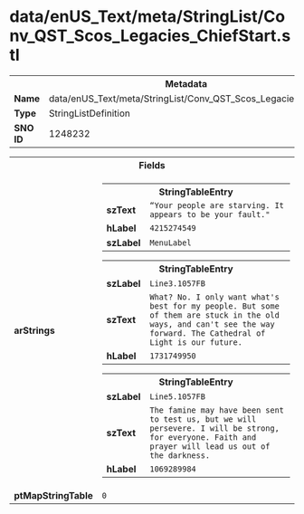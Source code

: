 <h1>data/enUS_Text/meta/StringList/Conv_QST_Scos_Legacies_ChiefStart.stl</h1><table><tr><th colspan="100%">Metadata</th></tr><tr><td><b>Name</b></td><td>data/enUS_Text/meta/StringList/Conv_QST_Scos_Legacies_ChiefStart.stl</td></tr><tr><td><b>Type</b></td><td>StringListDefinition</td></tr><tr><td><b>SNO ID</b></td><td>1248232</td></tr></table>

<table><tr><th colspan="100%">Fields</th></tr><tr><td><b>arStrings</b></td><td><table><tr><th colspan="100%">StringTableEntry</th></tr><tr><td><b>szText</b></td><td><code>“Your people are starving. It appears to be your fault."</code></td></tr><tr><td><b>hLabel</b></td><td><code>4215274549</code></td></tr><tr><td><b>szLabel</b></td><td><code>MenuLabel</code></td></tr></table>


<table><tr><th colspan="100%">StringTableEntry</th></tr><tr><td><b>szLabel</b></td><td><code>Line3.1057FB</code></td></tr><tr><td><b>szText</b></td><td><code>What? No. I only want what's best for my people. But some of them are stuck in the old ways, and can't see the way forward. The Cathedral of Light is our future.</code></td></tr><tr><td><b>hLabel</b></td><td><code>1731749950</code></td></tr></table>


<table><tr><th colspan="100%">StringTableEntry</th></tr><tr><td><b>szLabel</b></td><td><code>Line5.1057FB</code></td></tr><tr><td><b>szText</b></td><td><code>The famine may have been sent to test us, but we will persevere. I will be strong, for everyone. Faith and prayer will lead us out of the darkness.</code></td></tr><tr><td><b>hLabel</b></td><td><code>1069289984</code></td></tr></table>


</td></tr><tr><td><b>ptMapStringTable</b></td><td><code>0</code></td></tr></table>

